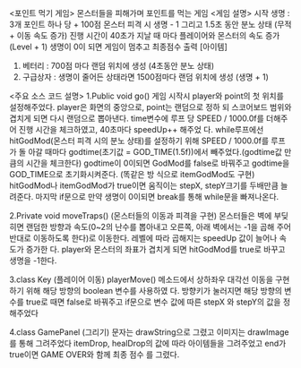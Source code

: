 <포인트 먹기 게임>
몬스터들을 피해가며 포인트를 먹는 게임
<게임 설명>
시작 생명 : 3개
포인트 하나 당 + 100점
몬스터 피격 시 생명 - 1 그리고 1.5초 동안 분노 상태 (무적 + 이동 속도 증가) 진행 시간이 40초가 지날 때 마다 플레이어와 몬스터의 속도 증가 (Level + 1) 생명이 0이 되면 게임이 멈추고 최종점수 출력
[아이템]
1. 베터리 : 700점 마다 랜덤 위치에 생성 (4초동안 분노 상태)
2. 구급상자 : 생명이 줄어든 상태라면 1500점마다 랜덤 위치에 생성 (생명 + 1)

 <주요 소스 코드 설명> 
 1.Public void go()
 게임 시작시 player와 point의 첫 위치를 설정해주었다. player은 화면의 중앙으로, point는 랜덤으로 정하 되 스코어보드 범위와 겹치게 되면 다시 랜덤으로 뽑아낸다.
time변수에 루프 당 SPEED / 1000.0f를 더해주어 진행 시간을 체크하였고, 40초마다 speedUp++ 해주었 다.
while루프에선 hitGodMod(몬스터 피격 시의 분노 상태)를 설정하기 위해 SPEED / 1000.0f를 루프가 돌 아갈 때마다 godtime(초기값 = GOD_TIME(1.5f))에서 빼주었다.(godtime값 만큼의 시간을 체크한다)
godtime이 0이되면 GodMod를 false로 바꿔주고 godtime을 GOD_TIME으로 초기화시켜준다. (똑같은 방 식으로 itemGodMod도 구현)
hitGodMod나 itemGodMod가 true이면 움직이는 stepX, stepY크기를 두배만큼 늘려준다. 마지막 if문으로 만약 생명이 0이되면 break를 통해 while문을 빠져나온다.

2.Private void moveTraps() (몬스터들의 이동과 피격을 구현)
몬스터들은 벽에 부딪히면 랜덤한 방향과 속도(0~2의 난수를 뽑아내고 오른쪽, 아래 벽에서는 -1을 곱해
주어 반대로 이동하도록 한다)로 이동한다. 레벨에 따라 곱해지는 speedUp 값이 늘어나 속도가 증가한 다.
player와 몬스터의 좌표가 겹치게 되면 hitGodMod를 true로 바꾸고 생명을 -1한다.

3.class Key (플레이어 이동)
playerMove() 메소드에서 상하좌우 대각선 이동을 구현하기 위해 해당 방향의 boolean 변수를 사용하였 다. 방향키가 눌러지면 해당 방향의 변수를 true로 때면 false로 바꿔주고 if문으로 변수 값에 따른 stepX 와 stepY의 값을 정해주었다
  
 4.class GamePanel (그리기)
문자는 drawString으로 그렸고 이미지는 drawImage를 통해 그려주었다
itemDrop, healDrop의 값에 따라 아이템들을 그려주었고 end가 true이면 GAME OVER와 함께 최종 점수 를 그렸다.
